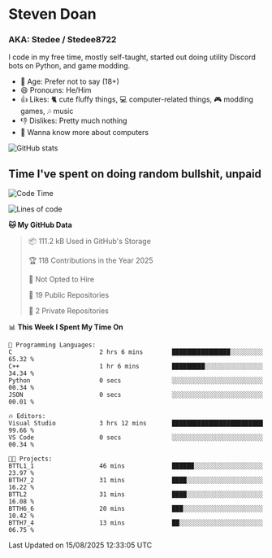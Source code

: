 # Steven Doan
### AKA: Stedee / Stedee8722
I code in my free time, mostly self-taught, started out doing utility Discord bots on Python, and game modding.

- 🤔 Age: Prefer not to say (18+)
- 😄 Pronouns: He/Him
- 👍 Likes: 🐈 cute fluffy things, 💻 computer-related things, 🎮 modding games, 🎶 music
- 👎 Dislikes: Pretty much nothing
- 🥹 Wanna know more about computers

![GitHub stats](https://github-readme-stats-iota-mocha-40.vercel.app/api?username=Stedee8722&show=prs_merged,prs_merged_percentage&show_icons=true&theme=transparent)

## Time I've spent on doing random bullshit, unpaid
<!--START_SECTION:Time I've spent on doing random bullshit, unpaid-->
![Code Time](http://img.shields.io/badge/Code%20Time-306%20hrs%206%20mins-blue)

![Lines of code](https://img.shields.io/badge/From%20Hello%20World%20I%27ve%20Written-87.0%20thousand%20lines%20of%20code-blue)

**🐱 My GitHub Data** 

> 📦 111.2 kB Used in GitHub's Storage 
 > 
> 🏆 118 Contributions in the Year 2025
 > 
> 🚫 Not Opted to Hire
 > 
> 📜 19 Public Repositories 
 > 
> 🔑 2 Private Repositories 
 > 
📊 **This Week I Spent My Time On** 

```text
💬 Programming Languages: 
C                        2 hrs 6 mins        ████████████████░░░░░░░░░   65.32 % 
C++                      1 hr 6 mins         █████████░░░░░░░░░░░░░░░░   34.34 % 
Python                   0 secs              ░░░░░░░░░░░░░░░░░░░░░░░░░   00.34 % 
JSON                     0 secs              ░░░░░░░░░░░░░░░░░░░░░░░░░   00.01 % 

🔥 Editors: 
Visual Studio            3 hrs 12 mins       █████████████████████████   99.66 % 
VS Code                  0 secs              ░░░░░░░░░░░░░░░░░░░░░░░░░   00.34 % 

🐱‍💻 Projects: 
BTTL1_1                  46 mins             ██████░░░░░░░░░░░░░░░░░░░   23.97 % 
BTTH7_2                  31 mins             ████░░░░░░░░░░░░░░░░░░░░░   16.22 % 
BTTL2                    31 mins             ████░░░░░░░░░░░░░░░░░░░░░   16.08 % 
BTTH6_6                  20 mins             ███░░░░░░░░░░░░░░░░░░░░░░   10.42 % 
BTTH7_4                  13 mins             ██░░░░░░░░░░░░░░░░░░░░░░░   06.75 % 
```


 Last Updated on 15/08/2025 12:33:05 UTC
<!--END_SECTION:Time I've spent on doing random bullshit, unpaid-->

